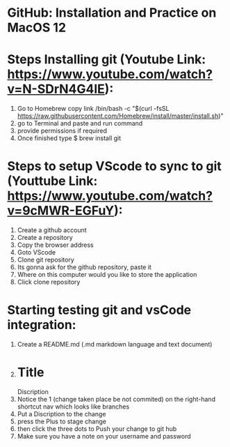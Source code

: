 # GitHub: Installation and Practice on MacOS 12

# Steps Installing git (Youtube Link: https://www.youtube.com/watch?v=N-SDrN4G4lE):
1. Go to Homebrew copy link /bin/bash -c "$(curl -fsSL https://raw.githubusercontent.com/Homebrew/install/master/install.sh)"
2. go to Terminal and paste and run command
3. provide permissions if required
4. Once finished type $ brew install git

# Steps to setup VScode to sync to git (Youttube Link: https://www.youtube.com/watch?v=9cMWR-EGFuY):
1. Create a github account
2. Create a repository
3. Copy the browser address
4. Goto VScode
5. Clone git repository
6. Its gonna ask for the github repository, paste it
7. Where on this computer would you like to store the application
8. Click clone repository

# Starting testing git and vsCode integration:
1. Create a README.md (.md markdown language and text document) 
2. # Title
   Discription
3. Notice the 1 (change taken place be not commited) on the right-hand shortcut nav which looks like branches
4. Put a Discription to the change
5. press the Plus to stage change 
6. then click the three dots to Push your change to git hub
7. Make sure you have a note on your username and password


